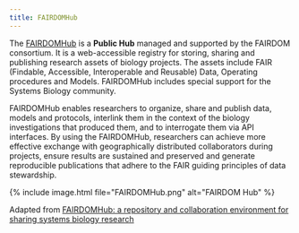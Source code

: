 ```yaml
---
title: FAIRDOMHub
---
```


The [FAIRDOMHub](https://fairdomhub.org/) is a **Public Hub** managed and supported by the FAIRDOM consortium. It is a web-accessible registry for storing, sharing and publishing research assets of biology projects.
The assets include FAIR (Findable, Accessible, Interoperable and Reusable) Data, Operating procedures and Models. FAIRDOMHub includes special support for the Systems Biology community.


FAIRDOMHub enables researchers to organize, share and publish data, models and protocols, interlink them in the context of the biology investigations that produced them, and to interrogate them via API interfaces.
By using the FAIRDOMHub, researchers can achieve more effective exchange with geographically distributed collaborators during projects,
ensure results are sustained and preserved and generate reproducible publications that adhere to the FAIR guiding principles of data stewardship.

{% include image.html file="FAIRDOMHub.png" alt="FAIRDOM Hub" %}



Adapted from [FAIRDOMHub: a repository and collaboration environment for sharing systems biology research](https://academic.oup.com/nar/article/45/D1/D404/2572060)
